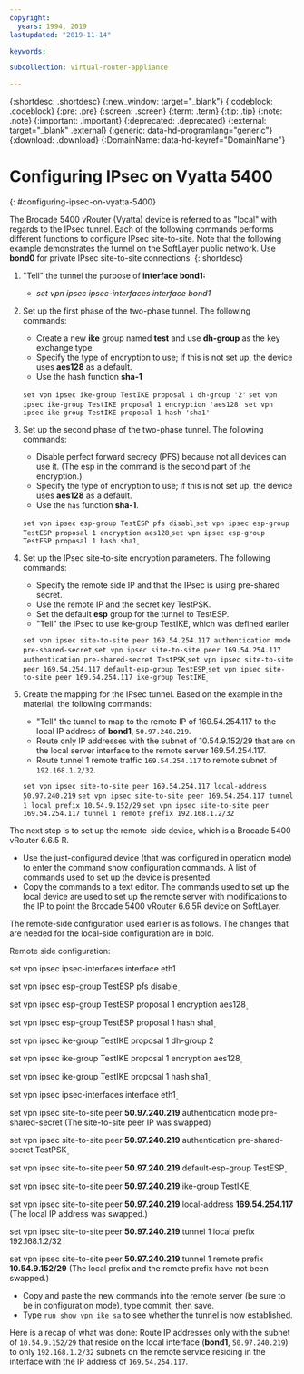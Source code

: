 ```yaml
---
copyright:
  years: 1994, 2019
lastupdated: "2019-11-14"

keywords: 

subcollection: virtual-router-appliance

---
```


{:shortdesc: .shortdesc}
{:new_window: target="_blank"}
{:codeblock: .codeblock}
{:pre: .pre}
{:screen: .screen}
{:term: .term}
{:tip: .tip}
{:note: .note}
{:important: .important}
{:deprecated: .deprecated}
{:external: target="_blank" .external}
{:generic: data-hd-programlang="generic"}
{:download: .download}
{:DomainName: data-hd-keyref="DomainName"}


# Configuring IPsec on Vyatta 5400
{: #configuring-ipsec-on-vyatta-5400}

The Brocade 5400 vRouter (Vyatta) device is referred to as "local" with regards to the IPsec tunnel. Each of the following commands performs different functions to configure IPsec site-to-site. Note that the following example demonstrates the tunnel on the SoftLayer public network. Use **bond0** for private IPsec site-to-site connections.
{: shortdesc}

1. "Tell" the tunnel the purpose of **interface bond1:**

   * *set vpn ipsec ipsec-interfaces interface bond1*

2. Set up the first phase of the two-phase tunnel. The following commands:

   * Create a new **ike** group named **test** and use **dh-group** as the key exchange type.
   * Specify the type of encryption to use; if this is not set up, the device uses **aes128** as a default.
   * Use the hash function **sha-1** 
  
   `set vpn ipsec ike-group TestIKE proposal 1 dh-group '2'`
   `set vpn ipsec ike-group TestIKE proposal 1 encryption 'aes128'`
   `set vpn ipsec ike-group TestIKE proposal 1 hash 'sha1'`

3. Set up the second phase of the two-phase tunnel. The following commands:

   * Disable perfect forward secrecy (PFS) because not all devices can use it. (The esp in the command is the second part of the encryption.)
   * Specify the type of encryption to use; if this is not set up, the device uses **aes128** as a default.
   * Use the `has` function **sha-1**.
  
   `set vpn ipsec esp-group TestESP pfs disabl۪`
   `set vpn ipsec esp-group TestESP proposal 1 encryption aes128۪`
   `set vpn ipsec esp-group TestESP proposal 1 hash sha1۪`

4. Set up the IPsec site-to-site encryption parameters. The following commands:

   * Specify the remote side IP and that the IPsec is using pre-shared secret.
   * Use the remote IP and the secret key TestPSK.
   * Set the default **esp** group for the tunnel to TestESP.
   * "Tell" the IPsec to use ike-group TestIKE, which was defined earlier
   
   `set vpn ipsec site-to-site peer 169.54.254.117 authentication mode pre-shared-secret۪`
   `set vpn ipsec site-to-site peer 169.54.254.117 authentication pre-shared-secret TestPSK۪`
   `set vpn ipsec site-to-site peer 169.54.254.117 default-esp-group TestESP۪`
   `set vpn ipsec site-to-site peer 169.54.254.117 ike-group TestIKE۪`

5. Create the mapping for the IPsec tunnel. Based on the example in the material, the following commands:

   * "Tell" the tunnel to map to the remote IP of 169.54.254.117 to the local IP address of **bond1**, `50.97.240.219`.
   * Route only IP addresses with the subnet of 10.54.9.152/29 that are on the local server interface to the remote server 169.54.254.117.
   * Route tunnel 1 remote traffic `169.54.254.117` to remote subnet of `192.168.1.2/32`.
  
   `set vpn ipsec site-to-site peer 169.54.254.117 local-address ۪50.97.240.219`
   `set vpn ipsec site-to-site peer 169.54.254.117 tunnel 1 local prefix 10.54.9.152/29`
   `set vpn ipsec site-to-site peer 169.54.254.117 tunnel 1 remote prefix 192.168.1.2/32`

The next step is to set up the remote-side device, which is a Brocade 5400 vRouter 6.6.5 R.

* Use the just-configured device (that was configured in operation mode) to enter the command show configuration commands. A list of commands used to set up the device is presented.
* Copy the commands to a text editor. The commands used to set up the local device are used to set up the remote server with modifications to the IP to point the Brocade 5400 vRouter 6.6.5R device on SoftLayer.

The remote-side configuration used earlier is as follows. The changes that are needed for the local-side configuration are in bold.

Remote side configuration:

set vpn ipsec ipsec-interfaces interface eth1

set vpn ipsec esp-group TestESP pfs disable۪

set vpn ipsec esp-group TestESP proposal 1 encryption aes128۪

set vpn ipsec esp-group TestESP proposal 1 hash sha1۪

set vpn ipsec ike-group TestIKE proposal 1 dh-group 2

set vpn ipsec ike-group TestIKE proposal 1 encryption aes128۪

set vpn ipsec ike-group TestIKE proposal 1 hash sha1۪

set vpn ipsec ipsec-interfaces interface eth1۪

set vpn ipsec site-to-site peer **50.97.240.219** authentication mode pre-shared-secret (The site-to-site peer IP was swapped)

set vpn ipsec site-to-site peer **50.97.240.219** authentication pre-shared-secret TestPSK۪

set vpn ipsec site-to-site peer **50.97.240.219** default-esp-group TestESP۪

set vpn ipsec site-to-site peer **50.97.240.219** ike-group TestIKE۪

set vpn ipsec site-to-site peer **50.97.240.219** local-address **169.54.254.117** (The local IP address was swapped.)

set vpn ipsec site-to-site peer **50.97.240.219** tunnel 1 local prefix 192.168.1.2/32

set vpn ipsec site-to-site peer **50.97.240.219** tunnel 1 remote prefix **10.54.9.152/29** (The local prefix and the remote prefix have not been swapped.)

* Copy and paste the new commands into the remote server (be sure to be in configuration mode), type commit, then save.
* Type `run show vpn ike sa` to see whether the tunnel is now established.

Here is a recap of what was done: Route IP addresses only with the subnet of `10.54.9.152/29` that reside on the local interface (**bond1**, `50.97.240.219`) to only `192.168.1.2/32` subnets on the remote service residing in the interface with the IP address of `169.54.254.117`.
